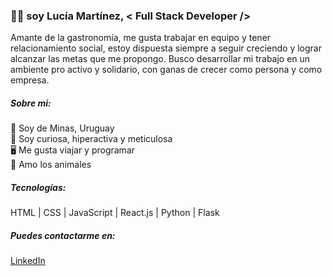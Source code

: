 <h3>👋🏼 soy Lucía Martínez, < Full Stack Developer /></h3>
  
Amante de la gastronomía, me gusta trabajar en equipo y tener relacionamiento social, estoy dispuesta siempre a seguir creciendo y lograr alcanzar las metas que me propongo.
Busco desarrollar mi trabajo en un ambiente pro activo y solidario, con ganas de crecer como persona y como empresa.

<h5>Sobre mi:</h5>

<h>📍 Soy de Minas, Uruguay<br>
🙈 Soy curiosa, hiperactiva y meticulosa<br>
🖥️ Me gusta viajar y programar<br>
🐶 Amo los animales</h>

<h5>Tecnologías:</h5>
HTML | CSS | JavaScript | React.js | Python | Flask

<h5>Puedes contactarme en:</h5>
<a href="https://www.linkedin.com/in/luciamartinezvarela/">LinkedIn</a>
